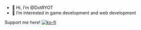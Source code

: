 - 👋 Hi, I’m @DotRYOT
- 👀 I’m interested in game development and web development 

Support me here!
[![ko-fi](https://ko-fi.com/img/githubbutton_sm.svg)](https://ko-fi.com/P5P6FHQ3P)
